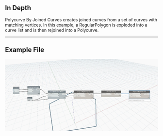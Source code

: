 ## In Depth
Polycurve By Joined Curves creates joined curves from a set of curves with matching vertices. In this example, a RegularPolygon is exploded into a curve list and is then rejoined into a Polycurve.
___
## Example File

![ByJoinedCurves](./Autodesk.DesignScript.Geometry.PolyCurve.ByJoinedCurves_img.jpg)

